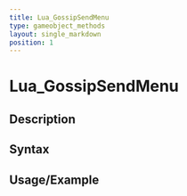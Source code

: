 ```yaml
---
title: Lua_GossipSendMenu
type: gameobject_methods
layout: single_markdown
position: 1
---
```


# Lua_GossipSendMenu

## Description

## Syntax

## Usage/Example


